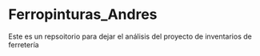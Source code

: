 # Ferropinturas_Andres
Este es un repsoitorio para dejar el análisis del proyecto de inventarios de ferretería
